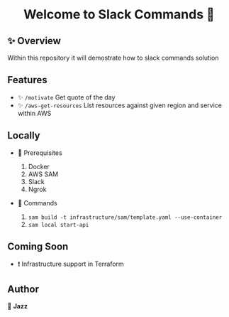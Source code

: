 <h1 align="center">Welcome to Slack Commands 👋</h1>

## ✨ Overview

Within this repository it will demostrate how to slack commands solution

## Features

- ✨ `/motivate` Get quote of the day
- ✨ `/aws-get-resources` List resources against given region and service within AWS

## Locally

- 🚀 Prerequisites
    1. Docker
    2. AWS SAM
    3. Slack
    4. Ngrok

- 🚀 Commands
    1. `sam build -t infrastructure/sam/template.yaml --use-container`
    2. `sam local start-api`

## Coming Soon
- ❗️ Infrastructure support in Terraform

## Author

👤 **Jazz**